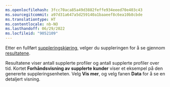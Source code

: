 ```yaml
---
ms.openlocfilehash: 3fcc70aca85a49d3882feffe934eeed70e403c43
ms.sourcegitcommit: a97d31a647a5d259140a1baaeef8c6ea10b8cbde
ms.translationtype: HT
ms.contentlocale: nb-NO
ms.lasthandoff: 06/29/2022
ms.locfileid: "9052109"
---
```

Etter en fullført [suppleringskjøring](../enrichment-hub.md#run-or-refresh-enrichments), velger du suppleringen for å se gjennom [resultatene](../enrichment-hub.md#view-enrichment-results). 

Resultatene viser antall supplerte profiler og antall supplerte profiler over tid. Kortet **Forhåndsvisning av supplerte kunder** viser et eksempel på den genererte suppleringsenheten. Velg **Vis mer**, og velg fanen **Data** for å se en detaljert visning.
